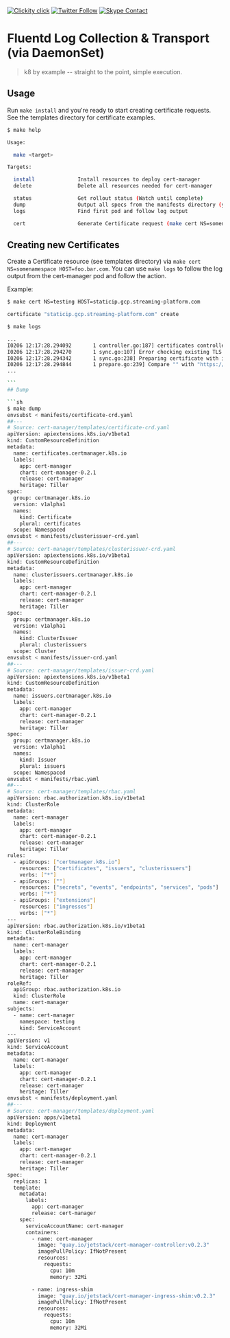 <!--
#                                 __                 __
#    __  ______  ____ ___  ____ _/ /____  ____  ____/ /
#   / / / / __ \/ __ `__ \/ __ `/ __/ _ \/ __ \/ __  /
#  / /_/ / /_/ / / / / / / /_/ / /_/  __/ /_/ / /_/ /
#  \__, /\____/_/ /_/ /_/\__,_/\__/\___/\____/\__,_/
# /____                     matthewdavis.io, holla!
#
#-->

[![Clickity click](https://img.shields.io/badge/k8s%20by%20example%20yo-limit%20time-ff69b4.svg?style=flat-square)](https://k8.matthewdavis.io)
[![Twitter Follow](https://img.shields.io/twitter/follow/yomateod.svg?label=Follow&style=flat-square)](https://twitter.com/yomateod) [![Skype Contact](https://img.shields.io/badge/skype%20id-appsoa-blue.svg?style=flat-square)](skype:appsoa?chat)

# Fluentd Log Collection & Transport (via DaemonSet)

> k8 by example -- straight to the point, simple execution.

## Usage

Run `make install` and you're ready to start creating certificate requests.
See the templates directory for certificate examples.

```sh
$ make help

Usage:

  make <target>

Targets:

  install              Install resources to deploy cert-manager
  delete               Delete all resources needed for cert-manager

  status               Get rollout status (Watch until complete)
  dump                 Output all specs from the manifests directory (yaml)
  logs                 Find first pod and follow log output

  cert                 Generate Certificate request (make cert NS=somenamespace HOST=foo.bar.com)
```

## Creating new Certificates

Create a Certificate resource (see templates directory) via `make cert NS=somenamespace HOST=foo.bar.com`.
You can use `make logs` to follow the log output from the cert-manager pod and follow the action.

Example:

````sh
$ make cert NS=testing HOST=staticip.gcp.streaming-platform.com

certificate "staticip.gcp.streaming-platform.com" create

$ make logs

...
I0206 12:17:28.294092       1 controller.go:187] certificates controller: syncing item 'testing/staticip.gcp.streaming-platform.com'
I0206 12:17:28.294270       1 sync.go:107] Error checking existing TLS certificate: secret "tls-staticip.gcp.streaming-platform.com" not found
I0206 12:17:28.294342       1 sync.go:238] Preparing certificate with issuer
I0206 12:17:28.294844       1 prepare.go:239] Compare "" with "https://acme-v01.api.letsencrypt.org/acme/reg/28937938"
...

```
## Dump

```sh
$ make dump
envsubst < manifests/certificate-crd.yaml
##---
# Source: cert-manager/templates/certificate-crd.yaml
apiVersion: apiextensions.k8s.io/v1beta1
kind: CustomResourceDefinition
metadata:
  name: certificates.certmanager.k8s.io
  labels:
    app: cert-manager
    chart: cert-manager-0.2.1
    release: cert-manager
    heritage: Tiller
spec:
  group: certmanager.k8s.io
  version: v1alpha1
  names:
    kind: Certificate
    plural: certificates
  scope: Namespaced
envsubst < manifests/clusterissuer-crd.yaml
##---
# Source: cert-manager/templates/clusterissuer-crd.yaml
apiVersion: apiextensions.k8s.io/v1beta1
kind: CustomResourceDefinition
metadata:
  name: clusterissuers.certmanager.k8s.io
  labels:
    app: cert-manager
    chart: cert-manager-0.2.1
    release: cert-manager
    heritage: Tiller
spec:
  group: certmanager.k8s.io
  version: v1alpha1
  names:
    kind: ClusterIssuer
    plural: clusterissuers
  scope: Cluster
envsubst < manifests/issuer-crd.yaml
##---
# Source: cert-manager/templates/issuer-crd.yaml
apiVersion: apiextensions.k8s.io/v1beta1
kind: CustomResourceDefinition
metadata:
  name: issuers.certmanager.k8s.io
  labels:
    app: cert-manager
    chart: cert-manager-0.2.1
    release: cert-manager
    heritage: Tiller
spec:
  group: certmanager.k8s.io
  version: v1alpha1
  names:
    kind: Issuer
    plural: issuers
  scope: Namespaced
envsubst < manifests/rbac.yaml
##---
# Source: cert-manager/templates/rbac.yaml
apiVersion: rbac.authorization.k8s.io/v1beta1
kind: ClusterRole
metadata:
  name: cert-manager
  labels:
    app: cert-manager
    chart: cert-manager-0.2.1
    release: cert-manager
    heritage: Tiller
rules:
  - apiGroups: ["certmanager.k8s.io"]
    resources: ["certificates", "issuers", "clusterissuers"]
    verbs: ["*"]
  - apiGroups: [""]
    resources: ["secrets", "events", "endpoints", "services", "pods"]
    verbs: ["*"]
  - apiGroups: ["extensions"]
    resources: ["ingresses"]
    verbs: ["*"]
---
apiVersion: rbac.authorization.k8s.io/v1beta1
kind: ClusterRoleBinding
metadata:
  name: cert-manager
  labels:
    app: cert-manager
    chart: cert-manager-0.2.1
    release: cert-manager
    heritage: Tiller
roleRef:
  apiGroup: rbac.authorization.k8s.io
  kind: ClusterRole
  name: cert-manager
subjects:
  - name: cert-manager
    namespace: testing
    kind: ServiceAccount
---
apiVersion: v1
kind: ServiceAccount
metadata:
  name: cert-manager
  labels:
    app: cert-manager
    chart: cert-manager-0.2.1
    release: cert-manager
    heritage: Tiller
envsubst < manifests/deployment.yaml
##---
# Source: cert-manager/templates/deployment.yaml
apiVersion: apps/v1beta1
kind: Deployment
metadata:
  name: cert-manager
  labels:
    app: cert-manager
    chart: cert-manager-0.2.1
    release: cert-manager
    heritage: Tiller
spec:
  replicas: 1
  template:
    metadata:
      labels:
        app: cert-manager
        release: cert-manager
    spec:
      serviceAccountName: cert-manager
      containers:
        - name: cert-manager
          image: "quay.io/jetstack/cert-manager-controller:v0.2.3"
          imagePullPolicy: IfNotPresent
          resources:
            requests:
              cpu: 10m
              memory: 32Mi

        - name: ingress-shim
          image: "quay.io/jetstack/cert-manager-ingress-shim:v0.2.3"
          imagePullPolicy: IfNotPresent
          resources:
            requests:
              cpu: 10m
              memory: 32Mi
````
